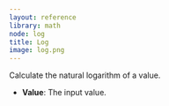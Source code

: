 ```yaml
---
layout: reference
library: math
node: log
title: Log
image: log.png
---
```

Calculate the natural logarithm of a value.

* **Value**: The input value.
